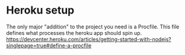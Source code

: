 # Heroku setup
The only major "addition" to the project you need is a Procfile. 
This file defines what processes the heroku app should spin up.
https://devcenter.heroku.com/articles/getting-started-with-nodejs?singlepage=true#define-a-procfile